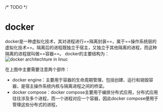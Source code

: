 /* TODO */
# docker
docker是一种虚拟化技术，其对进程进行==隔离封装==，属于==操作系统层的虚拟化技术==。隔离后的进程既独立于宿主，又独立于其他隔离的进程，而这种隔离的进程就叫做==容器==。
docker的主要结构为：
 ![docker architechture in linuc](https://yeasy.gitbook.io/~gitbook/image?url=https%3A%2F%2Fdocs.microsoft.com%2Fen-us%2Fvirtualization%2Fwindowscontainers%2Fdeploy-containers%2Fmedia%2Fdocker-on-linux.png&width=768&dpr=4&quality=100&sign=18c2c53c&sv=2)

在上图中主要需要注意两个部件：
- docker engine：主要用于容器的生命周期管理，包括创建、运行和销毁容器，是宿主操作系统内核与隔离进程之间的桥梁。
- docker compose：docker compose主要用于编排分布式应用，分布式应用往往涉及多个进程，而一个进程对应一个容器，因此docker compose便用于管理这些分布式的进程，
